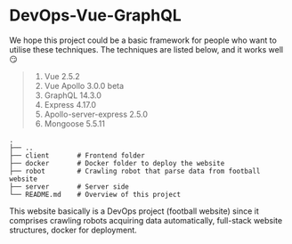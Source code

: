 # DevOps-Vue-GraphQL

We hope this project could be a basic framework for people who want to utilise these techniques. The techniques are listed below, and it works well :smirk:

> 1. Vue 2.5.2
> 2. Vue Apollo 3.0.0 beta
> 3. GraphQL 14.3.0
> 4. Express 4.17.0
> 5. Apollo-server-express 2.5.0
> 6. Mongoose 5.5.11

    .
    ├── ..
    ├── client       # Frontend folder
    ├── docker       # Docker folder to deploy the website
    ├── robot        # Crawling robot that parse data from football website
    ├── server       # Server side
    └── README.md    # Overview of this project 

This website basically is a DevOps project (football website) since it comprises crawling robots acquiring data automatically, full-stack website structures, docker for deployment.

